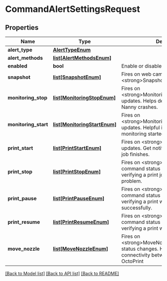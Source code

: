 # CommandAlertSettingsRequest

## Properties
Name | Type | Description | Notes
------------ | ------------- | ------------- | -------------
**alert_type** | [**AlertTypeEnum**](AlertTypeEnum.md) |  | 
**alert_methods** | [**list[AlertMethodsEnum]**](AlertMethodsEnum.md) |  | [optional] 
**enabled** | **bool** | Enable or disable this alert channel | [optional] 
**snapshot** | [**list[SnapshotEnum]**](SnapshotEnum.md) | Fires on web camera &lt;strong&gt;Snapshot&lt;/strong&gt; command | [optional] 
**monitoring_stop** | [**list[MonitoringStopEnum]**](MonitoringStopEnum.md) | Fires on &lt;strong&gt;MonitoringStop&lt;strong&gt; updates.   Helps debug unexpected Print Nanny crashes. | [optional] 
**monitoring_start** | [**list[MonitoringStartEnum]**](MonitoringStartEnum.md) | Fires on &lt;strong&gt;MonitoringStop&lt;/strong&gt; updates. Helpful if you want to confirm monitoring started without a problem. | [optional] 
**print_start** | [**list[PrintStartEnum]**](PrintStartEnum.md) | Fires on &lt;strong&gt;StopPrint&lt;/strong&gt; updates. Get notifed as soon as a print job finishes.  | [optional] 
**print_stop** | [**list[PrintStopEnum]**](PrintStopEnum.md) | Fires on &lt;strong&gt;PrintStart&lt;/strong&gt; command status changes. Helpful for verifying a print job started without a problem. | [optional] 
**print_pause** | [**list[PrintPauseEnum]**](PrintPauseEnum.md) | Fires on &lt;strong&gt;PausePrint&lt;/strong&gt; command status changes. Helpful for verifying a print was paused successfully. | [optional] 
**print_resume** | [**list[PrintResumeEnum]**](PrintResumeEnum.md) | Fires on &lt;strong&gt;ResumePrint&lt;/strong&gt; command status changes Helpful for verifying a print was resumed. | [optional] 
**move_nozzle** | [**list[MoveNozzleEnum]**](MoveNozzleEnum.md) | Fires on &lt;strong&gt;MoveNozzle&lt;/strong&gt;command status changes. Helpful for debugging connectivity between Print Nanny and OctoPrint | [optional] 

[[Back to Model list]](../README.md#documentation-for-models) [[Back to API list]](../README.md#documentation-for-api-endpoints) [[Back to README]](../README.md)


